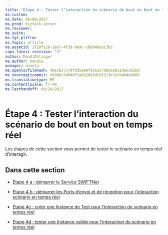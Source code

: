 ```yaml
---
title: "Étape 4 : Tester l’interaction du scénario de bout en bout en temps réel | Documents Microsoft"
ms.custom: 
ms.date: 06/08/2017
ms.prod: biztalk-server
ms.reviewer: 
ms.suite: 
ms.tgt_pltfrm: 
ms.topic: article
ms.assetid: 1f28f129-1e67-4f3d-9e9c-cb0b4ba3c3b2
caps.latest.revision: "3"
author: MandiOhlinger
ms.author: mandia
manager: anneta
ms.openlocfilehash: 40e7b37378fdd5e9eface167d86aa911de6365bd
ms.sourcegitcommit: cb908c540d8f1a692d01dc8f313e16cb4b4e696d
ms.translationtype: MT
ms.contentlocale: fr-FR
ms.lasthandoff: 09/20/2017
---
```

# <a name="step-4-test-the-interact-real-time-end-to-end-scenario"></a>Étape 4 : Tester l’interaction du scénario de bout en bout en temps réel
Les étapes de cette section vous permet de tester le scénario en temps réel d’interagir.  
  
## <a name="in-this-section"></a>Dans cette section  
  
-   [Étape 4 a : démarrer le Service SWIFTNet](../../adapters-and-accelerators/fileact-interact/step-4a-start-the-swiftnet-service.md)  
  
-   [Étape 4 b : démarrer les Ports d’envoi et de réception pour l’interaction scénario en temps réel](../../adapters-and-accelerators/fileact-interact/step-4b-start-the-send-and-receive-ports-for-interact-real-time-scenario.md)  
  
-   [Étape 4c : créer une Instance de Test pour l’interaction du scénario en temps réel](../../adapters-and-accelerators/fileact-interact/step-4c-create-a-test-instance-for-the-interact-real-time-scenario.md)  
  
-   [Étape 4d : tester une Instance valide pour l’interaction du scénario en temps réel](../../adapters-and-accelerators/fileact-interact/step-4d-test-a-valid-instance-for-the-interact-real-time-scenario.md)